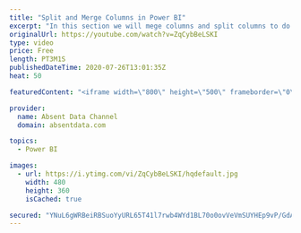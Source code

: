 ```yaml
---
title: "Split and Merge Columns in Power BI"
excerpt: "In this section we will mege columns and split columns to do a depper level of analysis"
originalUrl: https://youtube.com/watch?v=ZqCybBeLSKI
type: video
price: Free
length: PT3M1S
publishedDateTime: 2020-07-26T13:01:35Z
heat: 50

featuredContent: "<iframe width=\"800\" height=\"500\" frameborder=\"0\" src=\"https://www.youtube.com/embed/ZqCybBeLSKI\" allow=\"accelerometer; autoplay; encrypted-media; gyroscope; picture-in-picture\" allowfullscreen></iframe>"

provider:
  name: Absent Data Channel
  domain: absentdata.com

topics:
  - Power BI

images:
  - url: https://i.ytimg.com/vi/ZqCybBeLSKI/hqdefault.jpg
    width: 480
    height: 360
    isCached: true

secured: "YNuL6gWRBeiRBSuoYyURL65T41l7rwb4WYd1BL70o0ovVeVmSUYHEp9vP/GdA/Dbl4+n/0iaEPAxGVegpMOv6pkPmIroZZotaMTRhJ423pD8Qo1idkc48Gjt/9Pa9+hMSzxD+iJMqPILv6xI85Pbd3koMiSNz/iBm979jJzrvgsVL6Oj4aR/VsJ98SRlAqhMBDVlu6HEXor3BKLc64n7PtxInTZXf0xLOpouwLRXAtC4XrsScBGosK0rl/RBFRN7qVmSiBe1vn/pus71mzSOBDrJlOPe9fbBTEgH/uixI/PPY1Q+5dDx+wr+8+dICcQZVaLzjnSonrSlCF4pC/Tk7+GwiT+K1xIyPfrJb/gFjh7DNysVDecH+8xEr/Z5HDLBdTgoOXM6Za6pepx7yVwUNHqyAzyOtNw0yZZu64wuixg=;4wAAADAn58uzWl0QjX1Puw=="
---
```


